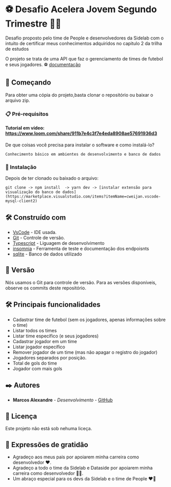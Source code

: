 # ⚽ Desafio Acelera Jovem Segundo Trimestre 👩‍💻

Desafio proposto pelo time de People e desenvolvedores da Sidelab com o \
intuito de certificar meus conhecimentos adquiridos no capitulo 2 da trilha \
de estudos

O projeto se trata de uma API que faz o gerenciamento de times de futebol \
e seus jogadores. ⚽ [documentação](https://cedar-bug-a05.notion.site/Desafio-Acelera-Jovem-Back-End-2-Trimestre-52d24e0b555a47c5aa983a6b3c1d16cd)


## 🚀 Começando
Para obter uma cópia do projeto,basta clonar o repositório ou baixar o arquivo zip. 

### 📋 Pré-requisitos
#### Tutorial em vídeo: https://www.loom.com/share/911b7e4c3f7e4eda8908ae57691936d3
De que coisas você precisa para instalar o software e como instalá-lo?

```
Conhecimento básico em ambientes de desenvolvimento e banco de dados
```

### 🔧 Instalação
Depois de ter clonado ou baixado o arquivo:

```
git clone -> npm install  -> yarn dev -> [instalar extensão para visualização do banco de dados](https://marketplace.visualstudio.com/items?itemName=cweijan.vscode-mysql-client2)
```
## 🛠️ Construído com

* [VsCode](https://code.visualstudio.com/download) - IDE usada.
* [Git](https://github.com/) - Controle de versão.
* [Typescript](https://www.typescriptlang.org/) - Liguagem de desenvolvimento
* [insomnia](https://insomnia.rest/download) - Ferramenta de teste e documentação dos endpoisnts
* [sqlite](https://www.sqlite.org/index.html) - Banco de dados utilizado

## 📌 Versão

Nós usamos o Git para controle de versão. Para as versões disponíveis, observe os commits deste repositório.

## :hammer_and_wrench: Principais funcionalidades
* Cadastrar time de futebol (sem os jogadores, apenas informações sobre o time)
* Listar todos os times
* Listar time específico (e seus jogadores)
* Cadastrar jogador em um time
* Listar jogador específico
* Remover jogador de um time (mas não apagar o registro do jogador)
* Jogadores separados por posição.
* Total de gols do time
* Jogador com mais gols

## ✒️ Autores

* **Marcos Alexandre** - *Desenvolvimento* - [GitHub](https://github.com/MarcosdeAndrade-byte)

## 📄 Licença

Este projeto não está sob nehuma liceça.

## 🎁 Expressões de gratidão

* Agradeço aos meus pais por apoiarem minha carreira como desenvolvedor ❤.
* Agradeço a todo o time da Sidelab e Dataside por apoiarem minha carreira como desenvolvedor 💚💙.
* Um abraço especial para os devs da Sidelab e o time de People ❤🚀
